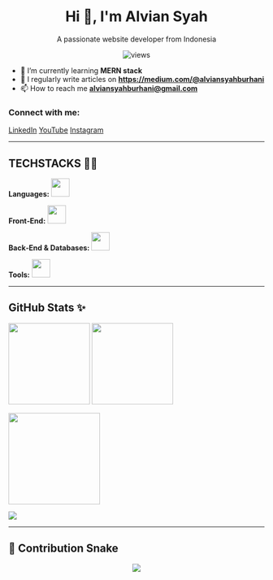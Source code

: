<h1 align="center">Hi 👋, I'm Alvian Syah</h1>
<p align="center">A passionate website developer from Indonesia</p>


<p align="center">
<img src="https://komarev.com/ghpvc/?username=alviansyahburhani&label=Profile%20views&color=0e75b6&style=flat" alt="views"/>
</p>


- 🌱 I’m currently learning **MERN stack**
- 📝 I regularly write articles on **https://medium.com/@alviansyahburhani**
- 📫 How to reach me **alviansyahburhani@gmail.com**


### Connect with me:
<p>
<a href="https://www.linkedin.com/in/alviansyahburhani">LinkedIn</a>
<a href="https://www.youtube.com/@USERNAME">YouTube</a>
<a href="https://www.instagram.com/alvianburhani">Instagram</a>

</p>


---


## TECHSTACKS 🧙‍♂️


**Languages:**
<img src="https://skillicons.dev/icons?i=c,js,ts,py,php" height="36"/>


**Front‑End:**
<img src="https://skillicons.dev/icons?i=html,css,js,ts,react,nextjs,tailwind,bootstrap,wordpress" height="36"/>


**Back‑End & Databases:**
<img src="https://skillicons.dev/icons?i=nodejs,express,postgres,mysql,mongodb,firebase,supabase" height="36"/>


**Tools:**
<img src="https://skillicons.dev/icons?i=git,github,postman,vscode,androidstudio,figma,vercel,netlify" height="36"/>


---


## GitHub Stats ✨


<p>
  <img src="https://github-readme-stats.vercel.app/api?username=alviansyahburhani&show_icons=true&locale=en" height="160"/>
  <img src="https://github-readme-stats.vercel.app/api/top-langs?username=alviansyahburhani&layout=compact" height="160"/>
</p>

<p>
  <img src="https://github-readme-streak-stats.herokuapp.com/?user=alviansyahburhani" height="180"/>
</p>

<p>
  <img src="https://github-profile-trophy.vercel.app/?username=alviansyahburhani&theme=onedark&row=1&column=6"/>
</p>


---

## 🐍 Contribution Snake

<p align="center">
  <img src="https://raw.githubusercontent.com/alviansyahburhani/alviansyahburhani/output/snake.svg" />
</p>
